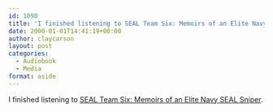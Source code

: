 ```yaml
---
id: 1090
title: 'I finished listening to SEAL Team Six: Memoirs of an Elite Navy SEAL Sniper'
date: 2000-01-01T14:41:19+00:00
author: claycarson
layout: post
categories: 
  - Audiobook
  - Media
format: aside
---
```

I finished listening to [SEAL Team Six: Memoirs of an Elite Navy SEAL Sniper](http://amazon.com/exec/obidos/ASIN/B004OA63JE/claycarson0c-20).<!--more-->